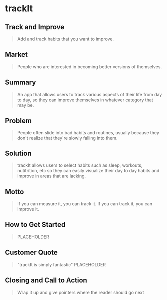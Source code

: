 # trackIt #

## Track and Improve ##
  > Add and track habits that you want to improve.

## Market ##
  > People who are interested in becoming better versions of themselves.

## Summary ##
  > An app that allows users to track various aspects of their life from day to day, so they can improve themselves in whatever category that may be.

## Problem ##
  > People often slide into bad habits and routines, usually because they don't realize that they're slowly falling into them.

## Solution ##
  > trackIt allows users to select habits such as sleep, workouts, nutitrition, etc so they can easily visualize their day to day habits and improve in areas that are lacking.

## Motto ##
  > If you can measure it, you can track it. If you can track it, you can improve it.

## How to Get Started ##
  > PLACEHOLDER

## Customer Quote ##
  > "trackIt is simply fantastic" PLACEHOLDER

## Closing and Call to Action ##
  > Wrap it up and give pointers where the reader should go next